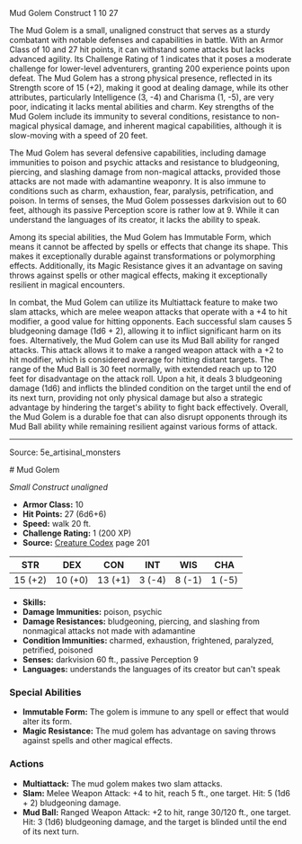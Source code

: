 <MonsterName/>Mud Golem</MonsterName>
<CreatureType/>Construct</CreatureType>
<CR/>1</CR>
<AC/>10</AC>
<HP/>27</HP>
<summary>The Mud Golem is a small, unaligned construct that serves as a sturdy combatant with notable defenses and capabilities in battle. With an Armor Class of 10 and 27 hit points, it can withstand some attacks but lacks advanced agility. Its Challenge Rating of 1 indicates that it poses a moderate challenge for lower-level adventurers, granting 200 experience points upon defeat. The Mud Golem has a strong physical presence, reflected in its Strength score of 15 (+2), making it good at dealing damage, while its other attributes, particularly Intelligence (3, -4) and Charisma (1, -5), are very poor, indicating it lacks mental abilities and charm. Key strengths of the Mud Golem include its immunity to several conditions, resistance to non-magical physical damage, and inherent magical capabilities, although it is slow-moving with a speed of 20 feet. </summary>

<detail>

The Mud Golem has several defensive capabilities, including damage immunities to poison and psychic attacks and resistance to bludgeoning, piercing, and slashing damage from non-magical attacks, provided those attacks are not made with adamantine weaponry. It is also immune to conditions such as charm, exhaustion, fear, paralysis, petrification, and poison. In terms of senses, the Mud Golem possesses darkvision out to 60 feet, although its passive Perception score is rather low at 9. While it can understand the languages of its creator, it lacks the ability to speak. 

Among its special abilities, the Mud Golem has Immutable Form, which means it cannot be affected by spells or effects that change its shape. This makes it exceptionally durable against transformations or polymorphing effects. Additionally, its Magic Resistance gives it an advantage on saving throws against spells or other magical effects, making it exceptionally resilient in magical encounters. 

In combat, the Mud Golem can utilize its Multiattack feature to make two slam attacks, which are melee weapon attacks that operate with a +4 to hit modifier, a good value for hitting opponents. Each successful slam causes 5 bludgeoning damage (1d6 + 2), allowing it to inflict significant harm on its foes. Alternatively, the Mud Golem can use its Mud Ball ability for ranged attacks. This attack allows it to make a ranged weapon attack with a +2 to hit modifier, which is considered average for hitting distant targets. The range of the Mud Ball is 30 feet normally, with extended reach up to 120 feet for disadvantage on the attack roll. Upon a hit, it deals 3 bludgeoning damage (1d6) and inflicts the blinded condition on the target until the end of its next turn, providing not only physical damage but also a strategic advantage by hindering the target's ability to fight back effectively. Overall, the Mud Golem is a durable foe that can also disrupt opponents through its Mud Ball ability while remaining resilient against various forms of attack.</detail>



---

Source: 5e_artisinal_monsters

<statblock>
# Mud Golem

*Small* *Construct* *unaligned*

- **Armor Class:** 10
- **Hit Points:** 27 (6d6+6)
- **Speed:** walk 20 ft.
- **Challenge Rating:** 1 (200 XP)
- **Source:** [Creature Codex](https://koboldpress.com/kpstore/product/creature-codex-for-5th-edition-dnd) page 201

| STR | DEX | CON | INT | WIS | CHA |
| --- | --- | --- | --- | --- | --- |
| 15 (+2) | 10 (+0) | 13 (+1) | 3 (-4) | 8 (-1) | 1 (-5) |

- **Skills:** 
- **Damage Immunities:** poison, psychic
- **Damage Resistances:** bludgeoning, piercing, and slashing from nonmagical attacks not made with adamantine
- **Condition Immunities:** charmed, exhaustion, frightened, paralyzed, petrified, poisoned
- **Senses:** darkvision 60 ft., passive Perception 9
- **Languages:** understands the languages of its creator but can't speak

### Special Abilities

- **Immutable Form:** The golem is immune to any spell or effect that would alter its form.
- **Magic Resistance:** The mud golem has advantage on saving throws against spells and other magical effects.

### Actions

- **Multiattack:** The mud golem makes two slam attacks.
- **Slam:** Melee Weapon Attack: +4 to hit, reach 5 ft., one target. Hit: 5 (1d6 + 2) bludgeoning damage.
- **Mud Ball:** Ranged Weapon Attack: +2 to hit, range 30/120 ft., one target. Hit: 3 (1d6) bludgeoning damage, and the target is blinded until the end of its next turn.


</statblock>


